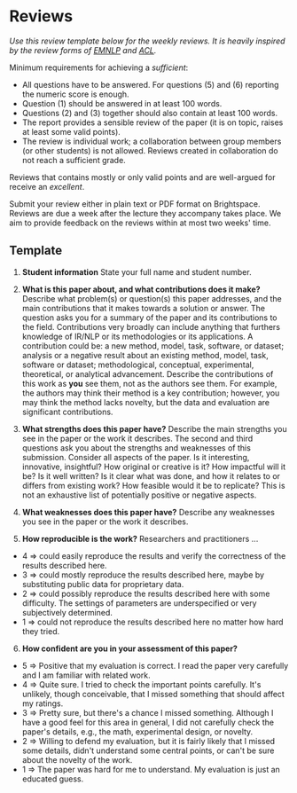# Reviews

*Use this review template below for the weekly reviews. It is heavily inspired by the review forms of [EMNLP](https://emnlp2018.org/reviewform/) and [ACL](https://acl2018.org/downloads/acl_2018_review_form.html).*

Minimum requirements for achieving a *sufficient*:
- All questions have to be answered. For questions (5) and (6) reporting the numeric score is enough.
- Question (1) should be answered in at least 100 words. 
- Questions (2) and (3) together should also contain at least 100 words.
- The report provides a sensible review of the paper (it is on topic, raises at least some valid points). 
- The review is individual work; a collaboration between group members (or other students) is not allowed. Reviews created in collaboration do not reach a sufficient grade.

Reviews that contains mostly or only valid points and are well-argued for receive an *excellent*.

Submit your review either in plain text or PDF format on Brightspace. Reviews are due a week after the lecture they accompany takes place. We aim to provide feedback on the reviews within at most two weeks' time.

## Template

1. **Student information** State your full name and student number.

2. **What is this paper about, and what contributions does it make?** Describe what problem(s) or question(s) this paper addresses, and the main contributions that it makes towards a solution or answer. The question asks you for a summary of the paper and its contributions to the field. Contributions very broadly can include anything that furthers knowledge of IR/NLP or its methodologies or its applications. A contribution could be: a new method, model, task, software, or dataset; analysis or a negative result about an existing method, model, task, software or dataset; methodological, conceptual, experimental, theoretical, or analytical advancement. Describe the contributions of this work as **you** see them, not as the authors see them. For example, the authors may think their method is a key contribution; however, you may think the method lacks novelty, but the data and evaluation are significant contributions.

3. **What strengths does this paper have?** Describe the main strengths you see in the paper or the work it describes. The second and third questions ask you about the strengths and weaknesses of this submission. Consider all aspects of the paper. Is it interesting, innovative, insightful? How original or creative is it? How impactful will it be? Is it well written? Is it clear what was done, and how it relates to or differs from existing work? How feasible would it be to replicate? This is not an exhaustive list of potentially positive or negative aspects.

4. **What weaknesses does this paper have?** Describe any weaknesses you see in the paper or the work it describes.

5. **How reproducible is the work?** Researchers and practitioners ...
- 4 => could easily reproduce the results and verify the correctness of the results described here.
- 3 => could mostly reproduce the results described here, maybe by substituting public data for proprietary data.
- 2 => could possibly reproduce the results described here with some difficulty. The settings of parameters are underspecified or very subjectively determined.
- 1 => could not reproduce the results described here no matter how hard they tried.

6. **How confident are you in your assessment of this paper?**
- 5 => Positive that my evaluation is correct. I read the paper very carefully and I am familiar with related work.
- 4 => Quite sure. I tried to check the important points carefully. It's unlikely, though conceivable, that I missed something that should affect my ratings.
- 3 => Pretty sure, but there's a chance I missed something. Although I have a good feel for this area in general, I did not carefully check the paper's details, e.g., the math, experimental design, or novelty.
- 2 => Willing to defend my evaluation, but it is fairly likely that I missed some details, didn't understand some central points, or can't be sure about the novelty of the work.
- 1 => The paper was hard for me to understand. My evaluation is just an educated guess.


